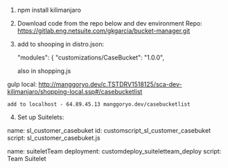 1. npm install kilimanjaro

2. Download code from the repo below and dev environment 
Repo:
https://gitlab.eng.netsuite.com/gkgarcia/bucket-manager.git

3. add to shooping in distro.json:

	"modules": {
        "customizations/CaseBucket": "1.0.0",

    also in shopping.js

gulp local:
http://manggoryo.dev/c.TSTDRV1518125/sca-dev-kilimanjaro/shopping-local.ssp#/casebucketlist


	add to localhost - 64.89.45.13 manggoryo.dev/casebucketlist


4. Set up Suitelets:

name: sl_customer_casebuket
id: customscript_sl_customer_casebuket
script: sl_customer_casebuket.js

name: suiteletTeam
deployment: customdeploy_suiteletteam_deploy
script: Team Suitelet